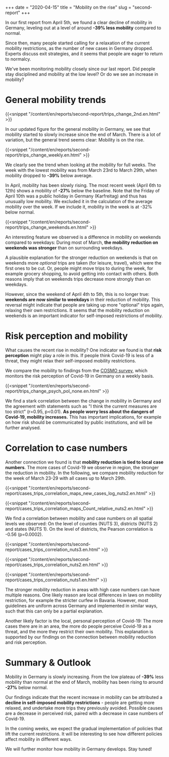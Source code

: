 +++
date = "2020-04-15"
title = "Mobility on the rise"
slug = "second-report"
+++

In our first report from April 5th, we found a clear decline of mobility in Germany, leveling out at a level of around **-39% less mobility** compared to normal.

Since then, many people started calling for a relaxation of the current mobility restrictions, as the number of new cases in Germany dropped. Experts discuss exit strategies, and it seems that people are eager to return to normalcy.

We've been monitoring mobility closely since our last report. Did people stay disciplined and mobility at the low level? Or do we see an increase in mobility?

# General mobility trends

{{<snippet "/content/en/reports/second-report/trips_change_2nd.en.html" >}}

In our updated figure for the general mobility in Germany, we see that mobility started to slowly increase since the end of March. There is a lot of variation, but the general trend seems clear: Mobility is on the rise.

{{<snippet "/content/en/reports/second-report/trips_change_weekly.en.html" >}}

We clearly see the trend when looking at the mobility for full weeks. The week with the lowest mobility was from March 23rd to March 29th, when mobility dropped to **-39%** below average.

In April, mobility has been slowly rising. The most recent week (April 6th to 12th) shows a mobility of **-27%** below the baseline. Note that the Friday of April 10th was a public holiday in Germany (Karfreitag) and thus has unusually low mobility. We excluded it in the calculation of the average mobility over the week. If we include it, mobility in the week is at -32% below normal.

{{<snippet "/content/en/reports/second-report/trips_change_weekends.en.html" >}}

An interesting feature we observed is a difference in mobility on weekends compared to weekdays: During most of March, **the mobility reduction on weekends was stronger** than on surrounding weekdays.

A plausible explanation for the stronger reduction on weekends is that on weekends more _optional_ trips are taken (for leisure, travel), which were the first ones to be cut. Or, people might move trips to during the week, for example grocery shopping, to avoid getting into contact with others. Both reasons imply that on weekends trips decrease more strongly than on weekdays.

However, since the weekend of April 4th to 5th, this is no longer true: **weekends are now similar to weekdays** in their reduction of mobility. This reversal might indicate that people are taking up more "optional" trips again, relaxing their own restrictions. It seems that the mobility reduction on weekends is an important indicator for self-imposed restrictions of mobility.

# Risk perception and mobility

What causes the recent rise in mobility? One indicator we found is that **risk perception** might play a role in this. If people think Covid-19 is less of a threat, they might relax their self-imposed mobility restrictions.

We compare the mobility to findings from the [COSMO survey](https://cosmo.sciencemediacenter.de/), which monitors the risk perception of Covid-19 in Germany on a weekly basis.

{{<snippet "/content/en/reports/second-report/trips_change_psych_pol_none.en.html" >}}

We find a stark correlation between the change in mobility in Germany and the agreement with statements such as "I think the current measures are too strict" (r=0.95, p<0.01). **As people worry less about the dangers of Covid-19, mobility increases.** This has important implications, for example on how risk should be communicated by public institutions, and will be further analysed.

# Correlation to case numbers

Another connection we found is that **mobility reduction is tied to local case numbers**. The more cases of Covid-19 we observe in region, the stronger the reduction in mobility. In the following, we compare mobility reduction for the week of March 23-29 with all cases up to March 29th.

{{<snippet "/content/en/reports/second-report/cases_trips_correlation_maps_new_cases_log_nuts2.en.html" >}}

{{<snippet "/content/en/reports/second-report/cases_trips_correlation_maps_Count_relative_nuts2.en.html" >}}

We find a correlation between mobility and case numbers on all spatial levels we observed: On the level of counties (NUTS 3), districts (NUTS 2) and states (NUTS 1).
On the level of districts, the Pearson correlation is -0.56 (p=0.0002).

{{<snippet "/content/en/reports/second-report/cases_trips_correlation_nuts3.en.html" >}}

{{<snippet "/content/en/reports/second-report/cases_trips_correlation_nuts2.en.html" >}}

{{<snippet "/content/en/reports/second-report/cases_trips_correlation_nuts1.en.html" >}}

The stronger mobility reduction in areas with high case numbers can have multiple reasons. One likely reason are local differences in laws on mobility restriction, for example the stricter curfew in Bavaria. However, most guidelines are uniform across Germany and implemented in similar ways, such that this can only be a partial explanation.

Another likely factor is the local, personal perception of Covid-19: The more cases there are in an area, the more do people perceive Covid-19 as a threat, and the more they restrict their own mobility. This explanation is supported by our findings on the connection between mobility reduction and risk perception.

# Summary & Outlook

Mobility in Germany is slowly increasing. From the low plateau of **-39%** less mobility than normal at the end of March, mobility has been rising to around **-27%** below normal.

Our findings indicate that the recent increase in mobility can be attributed a **decline in self-imposed mobility restrictions** - people are getting more relaxed, and undertake more trips they previously avoided. Possible causes are a decrease in perceived risk, paired with a decrease in case numbers of Covid-19.

In the coming weeks, we expect the gradual implementation of policies that lift the current restrictions. It will be interesting to see how different policies affect mobility in different ways.

We will further monitor how mobility in Germany develops. Stay tuned!
